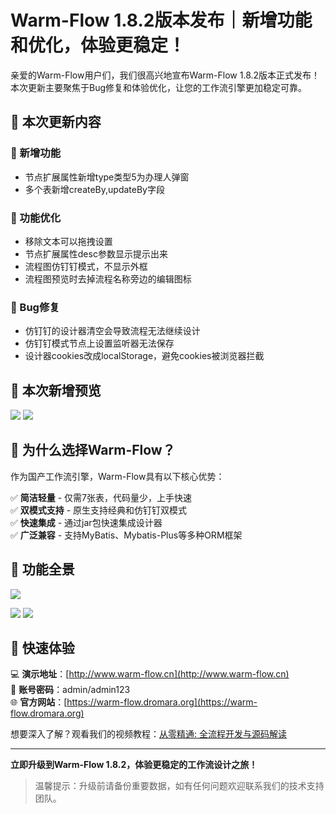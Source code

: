 # Warm-Flow 1.8.2版本发布｜新增功能和优化，体验更稳定！

亲爱的Warm-Flow用户们，我们很高兴地宣布Warm-Flow 1.8.2版本正式发布！本次更新主要聚焦于Bug修复和体验优化，让您的工作流引擎更加稳定可靠。

## 🔧 本次更新内容

### 🚀 新增功能
- 节点扩展属性新增type类型5为办理人弹窗
- 多个表新增createBy,updateBy字段

### 🎨 功能优化
- 移除文本可以拖拽设置
- 节点扩展属性desc参数显示提示出来
- 流程图仿钉钉模式，不显示外框
- 流程图预览时去掉流程名称旁边的编辑图标

### 🐛 Bug修复
- 仿钉钉的设计器清空会导致流程无法继续设计
- 仿钉钉模式节点上设置监听器无法保存
- 设计器cookies改成localStorage，避免cookies被浏览器拦截

## 🎯 本次新增预览

![](https://foruda.gitee.com/images/1758011757632800525/a0a44c62_2218307.png)
![](https://foruda.gitee.com/images/1758011933355241890/df199879_2218307.png)


## 🌟 为什么选择Warm-Flow？

作为国产工作流引擎，Warm-Flow具有以下核心优势：

✅ **简洁轻量** - 仅需7张表，代码量少，上手快速<br>
✅ **双模式支持** - 原生支持经典和仿钉钉双模式<br>
✅ **快速集成** - 通过jar包快速集成设计器<br>
✅ **广泛兼容** - 支持MyBatis、Mybatis-Plus等多种ORM框架

## 🎯 功能全景

![](https://foruda.gitee.com/images/1749458482882123468/1ce24e01_2218307.png)

![](https://foruda.gitee.com/images/1754530281717340950/b531c256_2218307.png)
![](https://foruda.gitee.com/images/1754530582498275502/be3acb55_2218307.png)

## 🚀 快速体验

💻 **演示地址**：[http://www.warm-flow.cn](http://www.warm-flow.cn)<br>
👤 **账号密码**：admin/admin123<br>
🌐 **官方网站**：[https://warm-flow.dromara.org](https://warm-flow.dromara.org)

想要深入了解？观看我们的视频教程：[从零精通: 全流程开发与源码解读](https://www.bilibili.com/video/BV1AWRGYEEVr/)

---

**立即升级到Warm-Flow 1.8.2，体验更稳定的工作流设计之旅！**

> 温馨提示：升级前请备份重要数据，如有任何问题欢迎联系我们的技术支持团队。

